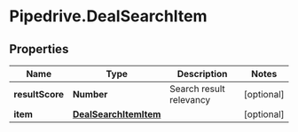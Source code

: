 # Pipedrive.DealSearchItem

## Properties

Name | Type | Description | Notes
------------ | ------------- | ------------- | -------------
**resultScore** | **Number** | Search result relevancy | [optional] 
**item** | [**DealSearchItemItem**](DealSearchItemItem.md) |  | [optional] 


